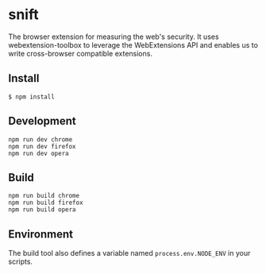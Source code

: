# snift

The browser extension for measuring the web's security. It uses webextension-toolbox to leverage the WebExtensions API and enables us to write cross-browser compatible extensions. 

## Install

    $ npm install

## Development

    npm run dev chrome
    npm run dev firefox
    npm run dev opera

## Build

    npm run build chrome
    npm run build firefox
    npm run build opera

## Environment

The build tool also defines a variable named `process.env.NODE_ENV` in your scripts.
